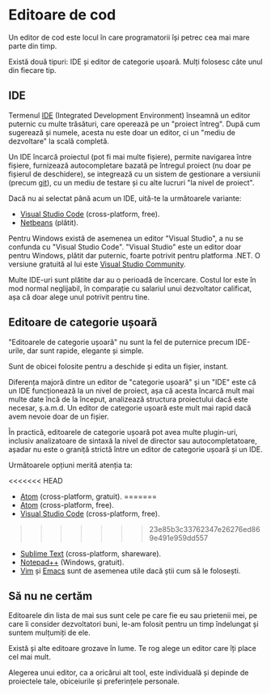 # Editoare de cod

Un editor de cod este locul în care programatorii își petrec cea mai mare parte din timp.

Există două tipuri: IDE și editor de categorie ușoară. Mulți folosesc câte unul din fiecare tip.

## IDE

Termenul [IDE](https://en.wikipedia.org/wiki/Integrated_development_environment) (Integrated Development Environment) înseamnă un editor puternic cu multe trăsături, care operează pe un "proiect întreg". După cum sugerează și numele, acesta nu este doar un editor, ci un "mediu de dezvoltare" la scală completă.

Un IDE încarcă proiectul (pot fi mai multe fișiere), permite navigarea între fișiere, furnizează autocompletare bazată pe întregul proiect (nu doar pe fișierul de deschidere), se integrează cu un sistem de gestionare a versiunii (precum [git](https://git-scm.com/)), cu un mediu de testare și cu alte lucruri "la nivel de proiect".

Dacă nu ai selectat până acum un IDE, uită-te la următoarele variante:

- [Visual Studio Code](https://code.visualstudio.com/) (cross-platform, free).
- [Netbeans](http://netbeans.org/) (plătit).

Pentru Windows există de asemenea un editor "Visual Studio", a nu se confunda cu "Visual Studio Code". "Visual Studio" este un editor doar pentru Windows, plătit dar puternic, foarte potrivit pentru platforma .NET. O versiune gratuită al lui este [Visual Studio Community](https://www.visualstudio.com/vs/community/).

Multe IDE-uri sunt plătite dar au o perioadă de încercare. Costul lor este în mod normal neglijabil, în comparație cu salariul unui dezvoltator calificat, așa că doar alege unul potrivit pentru tine.

## Editoare de categorie ușoară

"Editoarele de categorie ușoară" nu sunt la fel de puternice precum IDE-urile, dar sunt rapide, elegante și simple.

Sunt de obicei folosite pentru a deschide și edita un fișier, instant.

Diferența majoră dintre un editor de "categorie ușoară" și un "IDE" este că un IDE funcționează la un nivel de proiect, așa că acesta încarcă mult mai multe date încă de la început, analizează structura proiectului dacă este necesar, ș.a.m.d. Un editor de categorie ușoară este mult mai rapid dacă avem nevoie doar de un fișier.

În practică, editoarele de categorie ușoară pot avea multe plugin-uri, inclusiv analizatoare de sintaxă la nivel de director sau autocompletatoare, așadar nu este o graniță strictă între un editor de categorie ușoară și un IDE.

Următoarele opțiuni merită atenția ta:

<<<<<<< HEAD
- [Atom](https://atom.io/) (cross-platform, gratuit).
=======
- [Atom](https://atom.io/) (cross-platform, free).
- [Visual Studio Code](https://code.visualstudio.com/) (cross-platform, free).
>>>>>>> 23e85b3c33762347e26276ed869e491e959dd557
- [Sublime Text](http://www.sublimetext.com) (cross-platform, shareware).
- [Notepad++](https://notepad-plus-plus.org/) (Windows, gratuit).
- [Vim](http://www.vim.org/) și [Emacs](https://www.gnu.org/software/emacs/) sunt de asemenea utile dacă știi cum să le folosești.

## Să nu ne certăm

Editoarele din lista de mai sus sunt cele pe care fie eu sau prietenii mei, pe care îi consider dezvoltatori buni, le-am folosit pentru un timp îndelungat și suntem mulțumiți de ele.

Există și alte editoare grozave în lume. Te rog alege un editor care îți place cel mai mult.

Alegerea unui editor, ca a oricărui alt tool, este individuală și depinde de proiectele tale, obiceiurile și preferințele personale.
